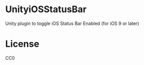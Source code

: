 UnityiOSStatusBar
====
Unity plugin to toggle iOS Status Bar Enabled (for iOS 9 or later)

# License
CC0
